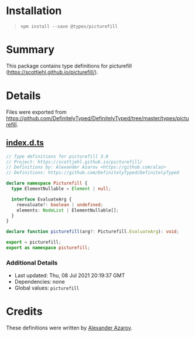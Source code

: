 # Installation
> `npm install --save @types/picturefill`

# Summary
This package contains type definitions for picturefill (https://scottjehl.github.io/picturefill/).

# Details
Files were exported from https://github.com/DefinitelyTyped/DefinitelyTyped/tree/master/types/picturefill.
## [index.d.ts](https://github.com/DefinitelyTyped/DefinitelyTyped/tree/master/types/picturefill/index.d.ts)
````ts
// Type definitions for picturefill 3.0
// Project: https://scottjehl.github.io/picturefill/
// Definitions by: Alexander Azarov <https://github.com/alaz>
// Definitions: https://github.com/DefinitelyTyped/DefinitelyTyped

declare namespace Picturefill {
  type ElementNullable = Element | null;

  interface EvaluateArg {
    reevaluate?: boolean | undefined;
    elements: NodeList | ElementNullable[];
  }
}

declare function picturefill(arg?: Picturefill.EvaluateArg): void;

export = picturefill;
export as namespace picturefill;

````

### Additional Details
 * Last updated: Thu, 08 Jul 2021 20:19:37 GMT
 * Dependencies: none
 * Global values: `picturefill`

# Credits
These definitions were written by [Alexander Azarov](https://github.com/alaz).
